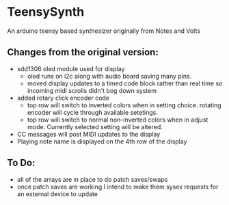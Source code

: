 # TeensySynth
An arduino teensy based synthesizer originally from Notes and Volts

## Changes from the original version:
* sdd1306 oled module used for display
  * oled runs on i2c along with audio board saving many pins.
  * moved display updates to a timed code block rather than real time so incoming midi scrolls didn't bog down system
* added rotary click encoder code
  * top row will switch to inverted colors when in setting choice.  rotating encoder will cycle through available setetings.
  * top row will switch to normal non-inverted colors when in adjust mode.  Currently selected setting will be altered.
* CC messages will post MIDI updates to the display
* Playing note name is displayed on the 4th row of the display
  
## To Do:
* all of the arrays are in place to do patch saves/swaps
* once patch saves are working I intend to make them sysex requests for an external device to update
